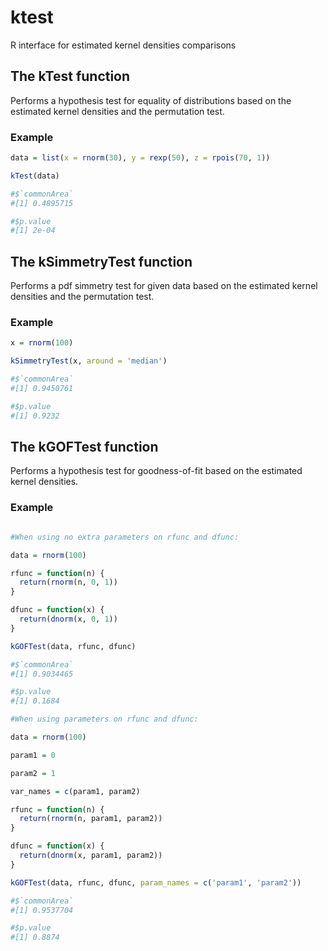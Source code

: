 # ktest
R interface for estimated kernel densities comparisons

## The kTest function
Performs a hypothesis test for equality of distributions based on the estimated kernel densities and the permutation test.

### Example

```R
data = list(x = rnorm(30), y = rexp(50), z = rpois(70, 1))

kTest(data)

#$`commonArea`
#[1] 0.4895715

#$p.value
#[1] 2e-04
```

## The kSimmetryTest function
Performs a pdf simmetry test for given data based on the estimated kernel densities and the permutation test.

### Example

```R
x = rnorm(100)

kSimmetryTest(x, around = 'median')

#$`commonArea`
#[1] 0.9450761

#$p.value
#[1] 0.9232
```

## The kGOFTest function
Performs a hypothesis test for goodness-of-fit based on the estimated kernel densities.

### Example

```R

#When using no extra parameters on rfunc and dfunc:

data = rnorm(100)

rfunc = function(n) {
  return(rnorm(n, 0, 1))
}

dfunc = function(x) {
  return(dnorm(x, 0, 1))
}

kGOFTest(data, rfunc, dfunc)

#$`commonArea`
#[1] 0.9034465

#$p.value
#[1] 0.1684

#When using parameters on rfunc and dfunc:

data = rnorm(100)

param1 = 0

param2 = 1

var_names = c(param1, param2)

rfunc = function(n) {
  return(rnorm(n, param1, param2))
}

dfunc = function(x) {
  return(dnorm(x, param1, param2))
}

kGOFTest(data, rfunc, dfunc, param_names = c('param1', 'param2'))

#$`commonArea`
#[1] 0.9537704

#$p.value
#[1] 0.8874
```
